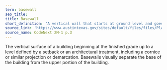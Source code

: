 ```yaml
---
term: basewall
seo_title: 
title: Basewall
short_definition: 'A vertical wall that starts at ground level and goes up to the edge of molding or other boundaries. Basewalls separate the first level from the top of a building. '
source_link: 'https://www.austintexas.gov/sites/default/files/files/Planning/CodeNEXT/ALDC_PRD_23_LandDevelopmentCode_Combined_2017_0130_web.pdf'
source_name: CodeNext 2M-1 p.3
---
```



The vertical surface of a building beginning at the finished grade up to a level defined by a setback or an architectural treatment, including a cornice or similar projection or demarcation. Basewalls visually separate the base of the building from the upper portion of the building.